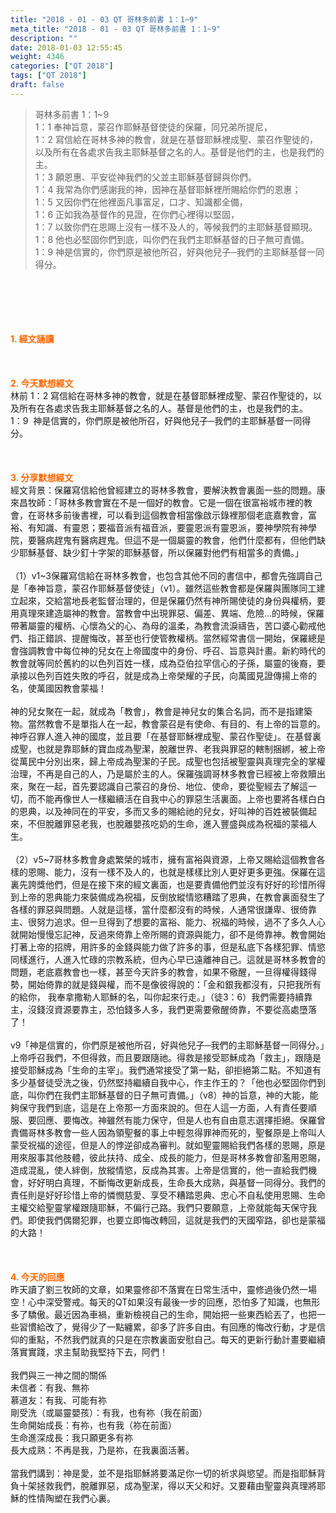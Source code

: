 ```yaml
---
title: "2018 - 01 - 03 QT 哥林多前書 1：1~9"
meta_title: "2018 - 01 - 03 QT 哥林多前書 1：1~9"
description: ""
date: 2018-01-03 12:55:45
weight: 4346
categories: ["QT 2018"]
tags: ["QT 2018"]
draft: false
---
```


<blockquote>哥林多前書 1：1~9<br />
1：1 奉神旨意，蒙召作耶穌基督使徒的保羅，同兄弟所提尼，<br />
1：2 寫信給在哥林多神的教會，就是在基督耶穌裡成聖、蒙召作聖徒的，以及所有在各處求告我主耶穌基督之名的人。基督是他們的主，也是我們的主。<br />
1：3 願恩惠、平安從神我們的父並主耶穌基督歸與你們。<br />
1：4 我常為你們感謝我的神，因神在基督耶穌裡所賜給你們的恩惠；<br />
1：5 又因你們在他裡面凡事富足，口才、知識都全備，<br />
1：6 正如我為基督作的見證，在你們心裡得以堅固，<br />
1：7 以致你們在恩賜上沒有一樣不及人的，等候我們的主耶穌基督顯現。<br />
1：8 他也必堅固你們到底，叫你們在我們主耶穌基督的日子無可責備。<br />
1：9 神是信實的，你們原是被他所召，好與他兒子─我們的主耶穌基督一同得分。</blockquote><br />
&nbsp;<br />
<br />
&nbsp;<br />
<br />
<span style="color: #ff6600;"><strong>1. </strong><strong>經文誦讀</strong></span><br />
<br />
<span style="color: #ff6600;"><strong> </strong></span><br />
<br />
<span style="color: #ff6600;"><strong>2. 今天默想</strong><strong>經文<br />
</strong></span>林前 1：2 寫信給在哥林多神的教會，就是在基督耶穌裡成聖、蒙召作聖徒的，以及所有在各處求告我主耶穌基督之名的人。基督是他們的主，也是我們的主。<br />
1：9  神是信實的，你們原是被他所召，好與他兒子─我們的主耶穌基督一同得分。<br />
<br />
&nbsp;<br />
<br />
<span style="color: #ff6600;"><strong>3. 分享默想經文<br />
</strong></span>經文背景：保羅寫信給他曾經建立的哥林多教會，要解決教會裏面一些的問題。康來昌牧師：「哥林多教會實在不是一個好的教會。它是一個在很富裕城市裡的教會，在哥林多前後書裡，可以看到這個教會相當像啟示錄裡那個老底嘉教會，富裕、有知識、有靈恩；要福音派有福音派，要靈恩派有靈恩派，要神學院有神學院，要醫病趕鬼有醫病趕鬼。但這不是一個屬靈的教會，他們什麼都有，但他們缺少耶穌基督、缺少釘十字架的耶穌基督，所以保羅對他們有相當多的責備。」<br />
<br />
（1）v1~3保羅寫信給在哥林多教會，也包含其他不同的書信中，都會先強調自己是「奉神旨意，蒙召作耶穌基督使徒」（v1）。雖然這些教會都是保羅與團隊同工建立起來，交給當地長老監督治理的，但是保羅仍然有神所賜使徒的身份與權柄，要用真理來建造屬神的教會。當教會中出現罪惡、偏差、異端、危險…的時候，保羅帶著屬靈的權柄、心懷為父的心、為母的溫柔，為教會流淚禱告，苦口婆心勸戒他們、指正錯誤、提醒悔改，甚至也行使管教權柄。當然經常書信一開始，保羅總是會強調教會中每位神的兒女在上帝國度中的身份、呼召、旨意與計畫。新約時代的教會就等同於舊約的以色列百姓一樣，成為亞伯拉罕信心的子孫，屬靈的後裔，要承接以色列百姓失敗的呼召，就是成為上帝榮耀的子民，向萬國見證傳揚上帝的名，使萬國因教會蒙福！<br />
<br />
神的兒女聚在一起，就成為「教會」，教會是神兒女的集合名詞，而不是指建築物。當然教會不是單指人在一起，教會蒙召是有使命、有目的、有上帝的旨意的。神呼召罪人進入神的國度，並且要「在基督耶穌裡成聖、蒙召作聖徒」。在基督裏成聖，也就是靠耶穌的寶血成為聖潔，脫離世界、老我與罪惡的轄制捆綁，被上帝從萬民中分別出來，歸上帝成為聖潔的子民。成聖也包括被聖靈與真理完全的掌權治理，不再是自己的人，乃是屬於主的人。保羅強調哥林多教會已經被上帝救贖出來，聚在一起，首先要認識自己蒙召的身份、地位、使命，要從聖經去了解這一切，而不能再像世人一樣繼續活在自我中心的罪惡生活裏面。上帝也要將各樣白白的恩典，以及神同在的平安，多而又多的賜給祂的兒女，好叫神的百姓被裝備起來，不但脫離罪惡老我，也脫離嬰孩吃奶的生命，進入豐盛與成為祝福的蒙福人生。<br />
<br />
（2）v5~7哥林多教會身處繁榮的城市，擁有富裕與資源，上帝又賜給這個教會各樣的恩賜、能力，沒有一樣不及人的，也就是樣樣比別人更好更多更強。保羅在這裏先誇獎他們，但是在接下來的經文裏面，也是要責備他們並沒有好好的珍惜所得到上帝的恩典能力來裝備成為祝福，反倒放縱情慾糟踏了恩典，在教會裏面發生了各樣的罪惡與問題。人就是這樣，當什麼都沒有的時候，人通常很謙卑、很倚靠主、很努力追求。但一旦得到了想要的富裕、能力、祝福的時候，過不了多久人心就開始慢慢忘記神，反過來倚靠上帝所賜的資源與能力，卻不是倚靠神。教會開始打著上帝的招牌，用許多的金錢與能力做了許多的事，但是私底下各樣犯罪、情慾同樣進行，人進入忙碌的宗教系統，但內心早已遠離神自己。這就是哥林多教會的問題，老底嘉教會也一樣，甚至今天許多的教會，如果不儆醒，一旦得權得錢得勢，開始倚靠的就是錢與權，而不是像彼得說的：「金和銀我都沒有，只把我所有的給你， 我奉拿撒勒人耶穌的名，叫你起來行走。」（徒3：6）我們需要持續靠主，沒錢沒資源要靠主，恐怕錢多人多，我們更需要儆醒倚靠，不要從高處墮落了！<br />
<br />
v9「神是信實的，你們原是被他所召，好與他兒子─我們的主耶穌基督一同得分。」上帝呼召我們，不但得救，而且要跟隨祂。得救是接受耶穌成為「救主」，跟隨是接受耶穌成為「生命的主宰」。我們通常接受了第一點，卻拒絕第二點。不知道有多少基督徒受洗之後，仍然堅持繼續自我中心，作主作王的？「他也必堅固你們到底，叫你們在我們主耶穌基督的日子無可責備。」（v8）神的旨意，神的大能，能夠保守我們到底，這是在上帝那一方面來說的。但在人這一方面，人有責任要順服、要回應、要悔改。神雖然有能力保守，但是人也有自由意志選擇拒絕。保羅曾責備哥林多教會一些人因為領聖餐的事上中輕忽得罪神而死的，聖餐原是上帝叫人蒙受祝福的途徑，但是人的悖逆卻成為審判。就如聖靈賜給我們各樣的恩賜，原是用來服事其他肢體，彼此扶持、成全、成長的能力，但是哥林多教會卻濫用恩賜，造成混亂，使人絆倒，放縱情慾，反成為其害。上帝是信實的，他一直給我們機會，好好明白真理，不斷悔改更新成長，生命長大成熟，與基督一同得分。我們的責任則是好好珍惜上帝的憐憫慈愛、享受不糟踏恩典、忠心不自私使用恩賜、生命主權交給聖靈掌權跟隨耶穌，不偏行己路。我們只要願意，上帝就能每天保守我們。即使我們偶爾犯罪，也要立即悔改轉回，這就是我們的天國窄路，卻也是蒙福的大路！<br />
<br />
&nbsp;<br />
<br />
<span style="color: #ff6600;"><strong>4. 今天的回應<br />
</strong></span>昨天讀了劉三牧師的文章，如果靈修卻不落實在日常生活中，靈修過後仍然一場空！心中深受警戒。每天的QT如果沒有最後一步的回應，恐怕多了知識，也無形多了驕傲。最近因為車禍，重新檢視自己的生命，開始把一些東西給丟了，也把一些習慣給改了，覺得少了一點纏累，卻多了許多自由。有回應的悔改行動，才是信仰的重點，不然我們就真的只是在宗教裏面安慰自己。每天的更新行動計畫要繼續落實實踐，求主幫助我堅持下去，阿們！<br />
<br />
我們與三一神之間的關係<br />
未信者：有我、無祢<br />
慕道友：有我、可能有祢<br />
剛受洗（或屬靈嬰孩）：有我，也有祢（我在前面）<br />
生命開始成長：有祢，也有我（祢在前面）<br />
生命進深成長：我只願更多有祢<br />
長大成熟：不再是我，乃是祢，在我裏面活著。<br />
<br />
當我們講到：神是愛，並不是指耶穌將要滿足你一切的祈求與慾望。而是指耶穌背負十架拯救我們，脫離罪惡，成為聖潔，得以天父和好。又要藉由聖靈與真理將耶穌的性情陶塑在我們心裏。<br />
<br />
&nbsp;
        